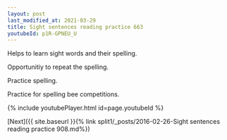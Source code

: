 ```yaml
---
layout: post
last_modified_at: 2021-03-29
title: Sight sentences reading practice 663
youtubeId: p1R-GPNEU_U
---
```

 
 
Helps to learn sight words and their spelling.

Opportunitiy to repeat the spelling. 

Practice spelling. 
 
Practice for spelling bee competitions. 
 
{% include youtubePlayer.html id=page.youtubeId %}
 
 

[Next]({{ site.baseurl }}{% link  split1/_posts/2016-02-26-Sight sentences reading practice 908.md%})
 
